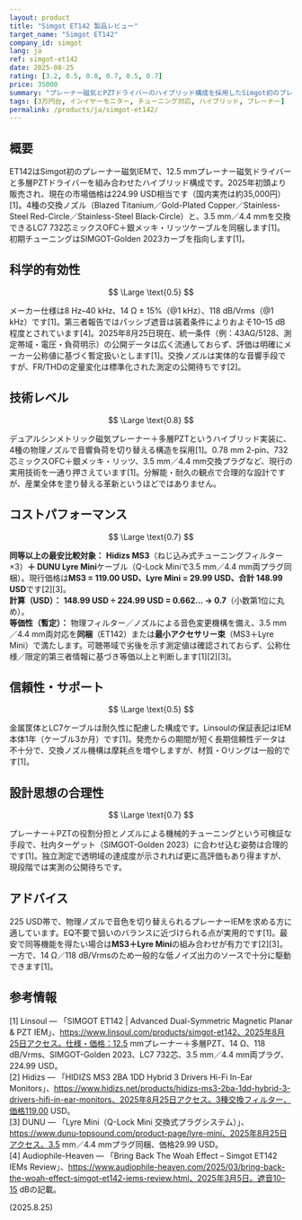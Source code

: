 ```yaml
---
layout: product
title: "Simgot ET142 製品レビュー"
target_name: "Simgot ET142"
company_id: simgot
lang: ja
ref: simgot-et142
date: 2025-08-25
rating: [3.2, 0.5, 0.8, 0.7, 0.5, 0.7]
price: 35000
summary: "プレーナー磁気とPZTドライバーのハイブリッド構成を採用したSimgot初のプレーナー磁気IEM"
tags: [3万円台, インイヤーモニター, チューニング対応, ハイブリッド, プレーナー]
permalink: /products/ja/simgot-et142/
---
```

## 概要

ET142はSimgot初のプレーナー磁気IEMで、12.5 mmプレーナー磁気ドライバーと多層PZTドライバーを組み合わせたハイブリッド構成です。2025年初頭より販売され、現在の市場価格は224.99 USD相当です（国内実売は約35,000円）[1]。4種の交換ノズル（Blazed Titanium／Gold-Plated Copper／Stainless-Steel Red-Circle／Stainless-Steel Black-Circle）と、3.5 mm／4.4 mmを交換できるLC7 732芯ミックスOFC＋銀メッキ・リッツケーブルを同梱します[1]。初期チューニングはSIMGOT-Golden 2023カーブを指向します[1]。

## 科学的有効性

$$ \Large \text{0.5} $$

メーカー仕様は8 Hz–40 kHz、14 Ω ± 15%（@1 kHz）、118 dB/Vrms（@1 kHz）です[1]。第三者報告ではパッシブ遮音は装着条件によりおよそ10–15 dB程度とされています[4]。2025年8月25日現在、統一条件（例：43AG/5128、測定帯域・電圧・負荷明示）の公開データは広く流通しておらず、評価は明確にメーカー公称値に基づく暫定扱いとします[1]。交換ノズルは実体的な音響手段ですが、FR/THDの定量変化は標準化された測定の公開待ちです[2]。

## 技術レベル

$$ \Large \text{0.8} $$

デュアルシンメトリック磁気プレーナー＋多層PZTというハイブリッド実装に、4種の物理ノズルで音響負荷を切り替える構造を採用[1]。0.78 mm 2-pin、732芯ミックスOFC＋銀メッキ・リッツ、3.5 mm／4.4 mm交換プラグなど、現行の実用技術を一通り押さえています[1]。分解能・耐久の観点で合理的な設計ですが、産業全体を塗り替える革新というほどではありません。

## コストパフォーマンス

$$ \Large \text{0.7} $$

**同等以上の最安比較対象：** **Hidizs MS3**（ねじ込み式チューニングフィルター×3）**＋ DUNU Lyre Mini**ケーブル（Q-Lock Miniで3.5 mm／4.4 mm両プラグ同梱）。現行価格は**MS3 = 119.00 USD、Lyre Mini = 29.99 USD、合計 148.99 USD**です[2][3]。  
**計算（USD）：** **148.99 USD ÷ 224.99 USD = 0.662… → 0.7**（小数第1位に丸め）。  
**等価性（暫定）：** 物理フィルター／ノズルによる音色変更機構を備え、3.5 mm／4.4 mm両対応を**同梱**（ET142）または**最小アクセサリー束**（MS3＋Lyre Mini）で満たします。可聴帯域で劣後を示す測定値は確認されておらず、公称仕様／限定的第三者情報に基づき等価以上と判断します[1][2][3]。

## 信頼性・サポート

$$ \Large \text{0.5} $$

金属筐体とLC7ケーブルは耐久性に配慮した構成です。Linsoulの保証表記はIEM本体1年（ケーブル3か月）です[1]。発売からの期間が短く長期信頼性データは不十分で、交換ノズル機構は摩耗点を増やしますが、材質・Oリングは一般的です[1]。

## 設計思想の合理性

$$ \Large \text{0.7} $$

プレーナー＋PZTの役割分担とノズルによる機械的チューニングという可検証な手段で、社内ターゲット（SIMGOT-Golden 2023）に合わせ込む姿勢は合理的です[1]。独立測定で透明域の達成度が示されれば更に高評価もあり得ますが、現段階では実測の公開待ちです。

## アドバイス

225 USD帯で、物理ノズルで音色を切り替えられるプレーナーIEMを求める方に適しています。EQ不要で狙いのバランスに近づけられる点が実用的です[1]。最安で同等機能を得たい場合は**MS3＋Lyre Mini**の組み合わせが有力です[2][3]。一方で、14 Ω／118 dB/Vrmsのため一般的な低ノイズ出力のソースで十分に駆動できます[1]。

## 参考情報

[1] Linsoul — 「SIMGOT ET142 | Advanced Dual-Symmetric Magnetic Planar & PZT IEM」、https://www.linsoul.com/products/simgot-et142、2025年8月25日アクセス。仕様・価格：12.5 mmプレーナー＋多層PZT、14 Ω、118 dB/Vrms、SIMGOT-Golden 2023、LC7 732芯、3.5 mm／4.4 mm両プラグ、224.99 USD。  
[2] Hidizs — 「HIDIZS MS3 2BA 1DD Hybrid 3 Drivers Hi-Fi In-Ear Monitors」、https://www.hidizs.net/products/hidizs-ms3-2ba-1dd-hybrid-3-drivers-hifi-in-ear-monitors、2025年8月25日アクセス。3種交換フィルター、価格119.00 USD。  
[3] DUNU — 「Lyre Mini（Q-Lock Mini 交換式プラグシステム）」、https://www.dunu-topsound.com/product-page/lyre-mini、2025年8月25日アクセス。3.5 mm／4.4 mmプラグ同梱、価格29.99 USD。  
[4] Audiophile-Heaven — 「Bring Back The Woah Effect – Simgot ET142 IEMs Review」、https://www.audiophile-heaven.com/2025/03/bring-back-the-woah-effect-simgot-et142-iems-review.html、2025年3月5日。遮音10–15 dBの記載。

(2025.8.25)

